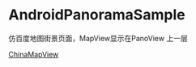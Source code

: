 # AndroidPanoramaSample
仿百度地图街景页面，MapView显示在PanoView 上一层


[ChinaMapView](https://github.com/NoEndToLF/ChinaMapView)